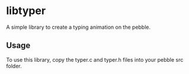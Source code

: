 libtyper
=========

A simple library to create a typing animation on the pebble.

## Usage

To use this library, copy the typer.c and typer.h files into your pebble src folder.


